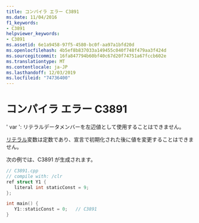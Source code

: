```yaml
---
title: コンパイラ エラー C3891
ms.date: 11/04/2016
f1_keywords:
- C3891
helpviewer_keywords:
- C3891
ms.assetid: 6e1a9458-97f5-4580-bc0f-aa97a1bfd20d
ms.openlocfilehash: 4b5ef8b837033a149455c040f748f479aa3f424d
ms.sourcegitcommit: 16fa847794b60bf40c67d20f74751a67fccb602e
ms.translationtype: MT
ms.contentlocale: ja-JP
ms.lasthandoff: 12/03/2019
ms.locfileid: "74736400"
---
```

# <a name="compiler-error-c3891"></a>コンパイラ エラー C3891

' var ': リテラルデータメンバーを左辺値として使用することはできません。

[リテラル](../../extensions/literal-cpp-component-extensions.md)変数は定数であり、宣言で初期化された後に値を変更することはできません。

次の例では、C3891 が生成されます。

```cpp
// C3891.cpp
// compile with: /clr
ref struct Y1 {
   literal int staticConst = 9;
};

int main() {
   Y1::staticConst = 0;   // C3891
}
```
